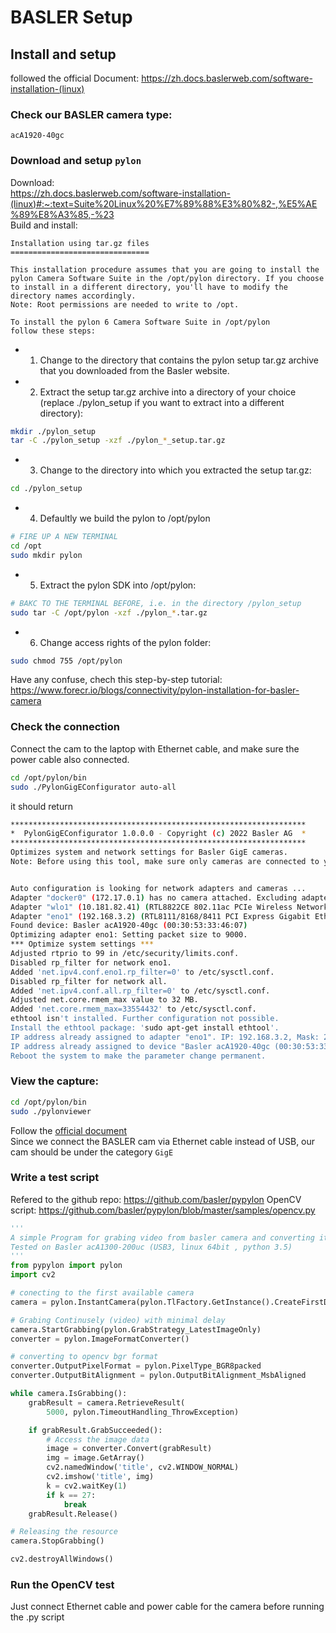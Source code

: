 # BASLER Setup
## Install and setup
followed the official Document: https://zh.docs.baslerweb.com/software-installation-(linux)
### Check our BASLER camera type:
`acA1920-40gc`
### Download and setup `pylon`
Download:  
https://zh.docs.baslerweb.com/software-installation-(linux)#:~:text=Suite%20Linux%20%E7%89%88%E3%80%82-,%E5%AE%89%E8%A3%85,-%23  
Build and install:  
```
Installation using tar.gz files
===============================

This installation procedure assumes that you are going to install the
pylon Camera Software Suite in the /opt/pylon directory. If you choose
to install in a different directory, you'll have to modify the 
directory names accordingly.
Note: Root permissions are needed to write to /opt.

To install the pylon 6 Camera Software Suite in /opt/pylon
follow these steps:
```

- 1. Change to the directory that contains the pylon setup tar.gz archive that
     you downloaded from the Basler website.
- 2. Extract the setup tar.gz archive into a directory of your choice (replace
     ./pylon_setup if you want to extract into a different directory):
```bash
mkdir ./pylon_setup
tar -C ./pylon_setup -xzf ./pylon_*_setup.tar.gz
```
- 3. Change to the directory into which you extracted the setup tar.gz:
```bash
cd ./pylon_setup
```
- 4. Defaultly we build the pylon to /opt/pylon
```bash
# FIRE UP A NEW TERMINAL
cd /opt
sudo mkdir pylon
```
- 5. Extract the pylon SDK into /opt/pylon:
```bash
# BAKC TO THE TERMINAL BEFORE, i.e. in the directory /pylon_setup
sudo tar -C /opt/pylon -xzf ./pylon_*.tar.gz
```
- 6. Change access rights of the pylon folder:
```bash
sudo chmod 755 /opt/pylon
```
Have any confuse, chech this step-by-step tutorial: https://www.forecr.io/blogs/connectivity/pylon-installation-for-basler-camera
### Check the connection
Connect the cam to the laptop with Ethernet cable, and make sure the power cable also connected.
```bash
cd /opt/pylon/bin
sudo ./PylonGigEConfigurator auto-all
```
it should return
```bash
******************************************************************
*  PylonGigEConfigurator 1.0.0.0 - Copyright (c) 2022 Basler AG  *
******************************************************************
Optimizes system and network settings for Basler GigE cameras.
Note: Before using this tool, make sure only cameras are connected to your network adapter(s).


Auto configuration is looking for network adapters and cameras ...
Adapter "docker0" (172.17.0.1) has no camera attached. Excluding adapter from optimization.
Adapter "wlo1" (10.181.82.41) (RTL8822CE 802.11ac PCIe Wireless Network Adapter) has no camera attached. Excluding adapter from optimization.
Adapter "eno1" (192.168.3.2) (RTL8111/8168/8411 PCI Express Gigabit Ethernet Controller):
Found device: Basler acA1920-40gc (00:30:53:33:46:07)
Optimizing adapter eno1: Setting packet size to 9000.
*** Optimize system settings ***
Adjusted rtprio to 99 in /etc/security/limits.conf.
Disabled rp_filter for network eno1.
Added 'net.ipv4.conf.eno1.rp_filter=0' to /etc/sysctl.conf.
Disabled rp_filter for network all.
Added 'net.ipv4.conf.all.rp_filter=0' to /etc/sysctl.conf.
Adjusted net.core.rmem_max value to 32 MB.
Added 'net.core.rmem_max=33554432' to /etc/sysctl.conf.
ethtool isn't installed. Further configuration not possible.
Install the ethtool package: 'sudo apt-get install ethtool'.
IP address already assigned to adapter "eno1". IP: 192.168.3.2, Mask: 255.255.255.0 [24]. No changes required.
IP address already assigned to device "Basler acA1920-40gc (00:30:53:33:46:07)". IP: 192.168.3.3, Mask: 255.255.255.0 [24]. No changes required.
Reboot the system to make the parameter change permanent.
```
### View the capture:
```bash
cd /opt/pylon/bin
sudo ./pylonviewer 
```
Follow the [official document](https://www.forecr.io/blogs/connectivity/pylon-installation-for-basler-camera#:~:text=Then%20the%20user%20interface%20window%20opens.%20Click%20the%20%22Basler%20acA2440%2D35um%22%20option%20under%20USB%20title.)  
Since we connect the BASLER cam via Ethernet cable instead of USB, our cam should be under the category `GigE`

### Write a test script
Refered to the github repo: https://github.com/basler/pypylon
OpenCV script: https://github.com/basler/pypylon/blob/master/samples/opencv.py
```python
'''
A simple Program for grabing video from basler camera and converting it to opencv img.
Tested on Basler acA1300-200uc (USB3, linux 64bit , python 3.5)
'''
from pypylon import pylon
import cv2

# conecting to the first available camera
camera = pylon.InstantCamera(pylon.TlFactory.GetInstance().CreateFirstDevice())

# Grabing Continusely (video) with minimal delay
camera.StartGrabbing(pylon.GrabStrategy_LatestImageOnly)
converter = pylon.ImageFormatConverter()

# converting to opencv bgr format
converter.OutputPixelFormat = pylon.PixelType_BGR8packed
converter.OutputBitAlignment = pylon.OutputBitAlignment_MsbAligned

while camera.IsGrabbing():
    grabResult = camera.RetrieveResult(
        5000, pylon.TimeoutHandling_ThrowException)

    if grabResult.GrabSucceeded():
        # Access the image data
        image = converter.Convert(grabResult)
        img = image.GetArray()
        cv2.namedWindow('title', cv2.WINDOW_NORMAL)
        cv2.imshow('title', img)
        k = cv2.waitKey(1)
        if k == 27:
            break
    grabResult.Release()

# Releasing the resource
camera.StopGrabbing()

cv2.destroyAllWindows()

```
### Run the OpenCV test
Just connect Ethernet cable and power cable for the camera before running the .py script